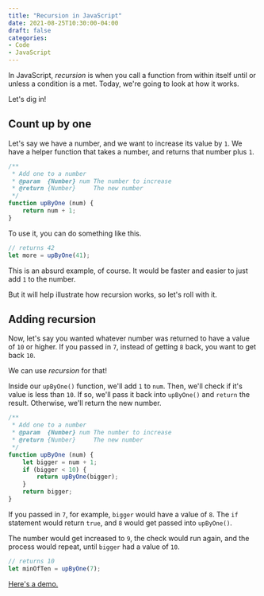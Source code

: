 ```yaml
---
title: "Recursion in JavaScript"
date: 2021-08-25T10:30:00-04:00
draft: false
categories:
- Code
- JavaScript
---
```


In JavaScript, _recursion_ is when you call a function from within itself until or unless a condition is a met. Today, we're going to look at how it works.

Let's dig in!

## Count up by one

Let's say we have a number, and we want to increase its value by `1`. We have a helper function that takes a number, and returns that number plus `1`.

```js
/**
 * Add one to a number
 * @param  {Number} num The number to increase
 * @return {Number}     The new number
 */
function upByOne (num) {
	return num + 1;
}
```

To use it, you can do something like this.

```js
// returns 42
let more = upByOne(41);
```

This is an absurd example, of course. It would be faster and easier to just add `1` to the number.

But it will help illustrate how recursion works, so let's roll with it.

## Adding recursion

Now, let's say you wanted whatever number was returned to have a value of `10` or higher. If you passed in `7`, instead of getting `8` back, you want to get back `10`.

We can use _recursion_ for that!

Inside our `upByOne()` function, we'll add `1` to `num`. Then, we'll check if it's value is less than `10`. If so, we'll pass it back into `upByOne()` and `return` the result. Otherwise, we'll return the new number.

```js
/**
 * Add one to a number
 * @param  {Number} num The number to increase
 * @return {Number}     The new number
 */
function upByOne (num) {
	let bigger = num + 1;
	if (bigger < 10) {
		return upByOne(bigger);
	}
	return bigger;
}
```

If you passed in `7`, for example, `bigger` would have a value of `8`. The `if` statement would return `true`, and `8` would get passed into `upByOne()`.

The number would get increased to `9`, the check would run again, and the process would repeat, until `bigger` had a value of `10`.

```js
// returns 10
let minOfTen = upByOne(7);
```

[Here's a demo.](https://codepen.io/cferdinandi/pen/ExXabaN?editors=1111)